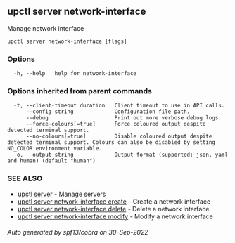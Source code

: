 ## upctl server network-interface

Manage network interface

```
upctl server network-interface [flags]
```

### Options

```
  -h, --help   help for network-interface
```

### Options inherited from parent commands

```
  -t, --client-timeout duration   Client timeout to use in API calls.
      --config string             Configuration file path.
      --debug                     Print out more verbose debug logs.
      --force-colours[=true]      Force coloured output despite detected terminal support.
      --no-colours[=true]         Disable coloured output despite detected terminal support. Colours can also be disabled by setting NO_COLOR environment variable.
  -o, --output string             Output format (supported: json, yaml and human) (default "human")
```

### SEE ALSO

* [upctl server](upctl_server.md)	 - Manage servers
* [upctl server network-interface create](upctl_server_network-interface_create.md)	 - Create a network interface
* [upctl server network-interface delete](upctl_server_network-interface_delete.md)	 - Delete a network interface
* [upctl server network-interface modify](upctl_server_network-interface_modify.md)	 - Modify a network interface

###### Auto generated by spf13/cobra on 30-Sep-2022
